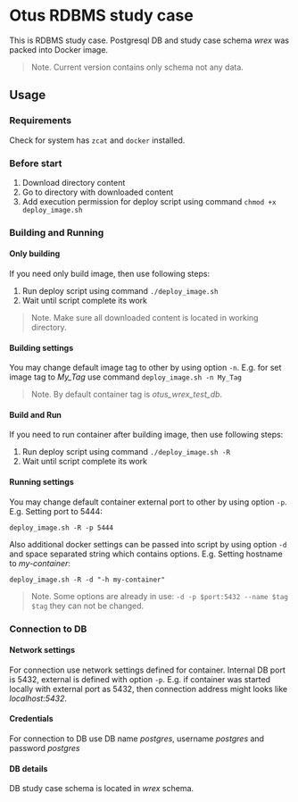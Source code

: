 # Otus RDBMS study case

This is RDBMS study case. Postgresql DB and study case schema *wrex* was packed into Docker image.

> Note. Current version contains only schema not any data.

## Usage

### Requirements
Check for system has `zcat` and `docker` installed.

### Before start
1. Download directory content
2. Go to directory with downloaded content
3. Add execution permission for deploy script using command `chmod +x deploy_image.sh`

### Building and Running
#### Only building
If you need only build image, then use following steps:

1. Run deploy script using command `./deploy_image.sh`
2. Wait until script complete its work

> Note. Make sure all downloaded content is located in working directory.

#### Building settings
You may change default image tag to other by using option `-n`. E.g. for set image tag to *My_Tag* use command `deploy_image.sh -n My_Tag`

> Note. By default container tag is *otus_wrex_test_db*.

#### Build and Run
If you need to run container after building image, then use following steps:

1. Run deploy script using command `./deploy_image.sh -R`
2. Wait until script complete its work

#### Running settings

You may change default container external port to other by using option `-p`. E.g. Setting port to 5444:
```shell
deploy_image.sh -R -p 5444
```

Also additional docker settings can be passed into script by using option `-d` and space separated string which contains options. E.g. Setting hostname to *my-container*:
```shell
deploy_image.sh -R -d "-h my-container"
```

> Note. Some options are already in use: `-d -p $port:5432 --name $tag $tag` they can not be changed.

### Connection to DB
#### Network settings
For connection use network settings defined for container. Internal DB port is 5432, external is defined with option `-p`. E.g. if container was started locally with external port as 5432, then connection address might looks like *localhost:5432*.

#### Credentials
For connection to DB use DB name *postgres*, username *postgres* and password *postgres*

#### DB details
DB study case schema is located in *wrex* schema.
